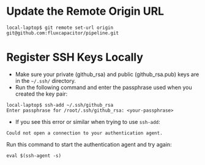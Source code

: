 # Update the Remote Origin URL
```
local-laptop$ git remote set-url origin git@github.com:fluxcapacitor/pipeline.git
```

# Register SSH Keys Locally
* Make sure your private (github_rsa) and public (github_rsa.pub) keys are in the `~/.ssh/` directory.
* Run the following command and enter the passphrase used when you created the key pair:
```
local-laptop$ ssh-add ~/.ssh/github_rsa
Enter passphrase for /root/.ssh/github_rsa: <your-passphrase>
```
* If you see this error or similar when trying to use `ssh-add`:
```
Could not open a connection to your authentication agent.
``` 
Run this command to start the authentication agent and try again:
```
eval $(ssh-agent -s)
```